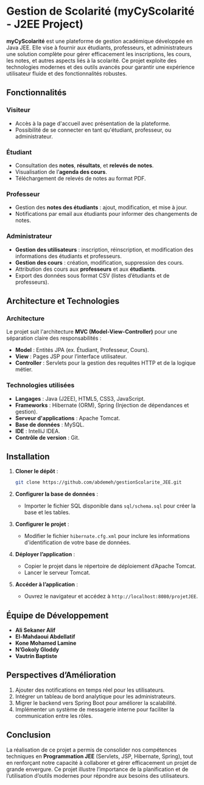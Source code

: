 
# Gestion de Scolarité (myCyScolarité - J2EE Project)

**myCyScolarité** est une plateforme de gestion académique développée en Java JEE. Elle vise à fournir aux étudiants, professeurs, et administrateurs une solution complète pour gérer efficacement les inscriptions, les cours, les notes, et autres aspects liés à la scolarité. Ce projet exploite des technologies modernes et des outils avancés pour garantir une expérience utilisateur fluide et des fonctionnalités robustes.

## Fonctionnalités

### **Visiteur**
- Accès à la page d'accueil avec présentation de la plateforme.
- Possibilité de se connecter en tant qu'étudiant, professeur, ou administrateur.

### **Étudiant**
- Consultation des **notes**, **résultats**, et **relevés de notes**.
- Visualisation de l’**agenda des cours**.
- Téléchargement de relevés de notes au format PDF.

### **Professeur**
- Gestion des **notes des étudiants** : ajout, modification, et mise à jour.
- Notifications par email aux étudiants pour informer des changements de notes.

### **Administrateur**
- **Gestion des utilisateurs** : inscription, réinscription, et modification des informations des étudiants et professeurs.
- **Gestion des cours** : création, modification, suppression des cours.
- Attribution des cours aux **professeurs** et aux **étudiants**.
- Export des données sous format CSV (listes d’étudiants et de professeurs).

## Architecture et Technologies

### **Architecture**
Le projet suit l'architecture **MVC (Model-View-Controller)** pour une séparation claire des responsabilités :
- **Model** : Entités JPA (ex. Étudiant, Professeur, Cours).
- **View** : Pages JSP pour l’interface utilisateur.
- **Controller** : Servlets pour la gestion des requêtes HTTP et de la logique métier.

### **Technologies utilisées**
- **Langages** : Java (J2EE), HTML5, CSS3, JavaScript.
- **Frameworks** : Hibernate (ORM), Spring (Injection de dépendances et gestion).
- **Serveur d'applications** : Apache Tomcat.
- **Base de données** : MySQL.
- **IDE** : IntelliJ IDEA.
- **Contrôle de version** : Git.

## Installation

1. **Cloner le dépôt** :
   ```bash
   git clone https://github.com/abdemeh/gestionScolarite_JEE.git
   ```

2. **Configurer la base de données** :
   - Importer le fichier SQL disponible dans `sql/schema.sql` pour créer la base et les tables.

3. **Configurer le projet** :
   - Modifier le fichier `hibernate.cfg.xml` pour inclure les informations d'identification de votre base de données.

4. **Déployer l’application** :
   - Copier le projet dans le répertoire de déploiement d’Apache Tomcat.
   - Lancer le serveur Tomcat.

5. **Accéder à l’application** :
   - Ouvrez le navigateur et accédez à `http://localhost:8080/projetJEE`.

## Équipe de Développement

- **Ali Sekaner Alif**
- **El-Mahdaoui Abdellatif**
- **Kone Mohamed Lamine**
- **N’Gokoly Gloddy**
- **Vautrin Baptiste**

## Perspectives d’Amélioration

1. Ajouter des notifications en temps réel pour les utilisateurs.
2. Intégrer un tableau de bord analytique pour les administrateurs.
3. Migrer le backend vers Spring Boot pour améliorer la scalabilité.
4. Implémenter un système de messagerie interne pour faciliter la communication entre les rôles.

## Conclusion

La réalisation de ce projet a permis de consolider nos compétences techniques en **Programmation JEE** (Servlets, JSP, Hibernate, Spring), tout en renforçant notre capacité à collaborer et gérer efficacement un projet de grande envergure. Ce projet illustre l’importance de la planification et de l’utilisation d’outils modernes pour répondre aux besoins des utilisateurs.
